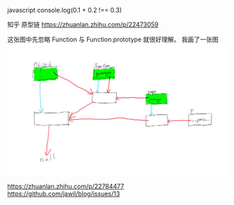 javascript
console.log(0.1 + 0.2 !== 0.3)

知乎 原型链
https://zhuanlan.zhihu.com/p/22473059  

这张图中先忽略 Function 与 Function.prototype 就很好理解。
我画了一张图
![](./WechatIMG1.png)






https://zhuanlan.zhihu.com/p/22784477
https://github.com/jawil/blog/issues/13